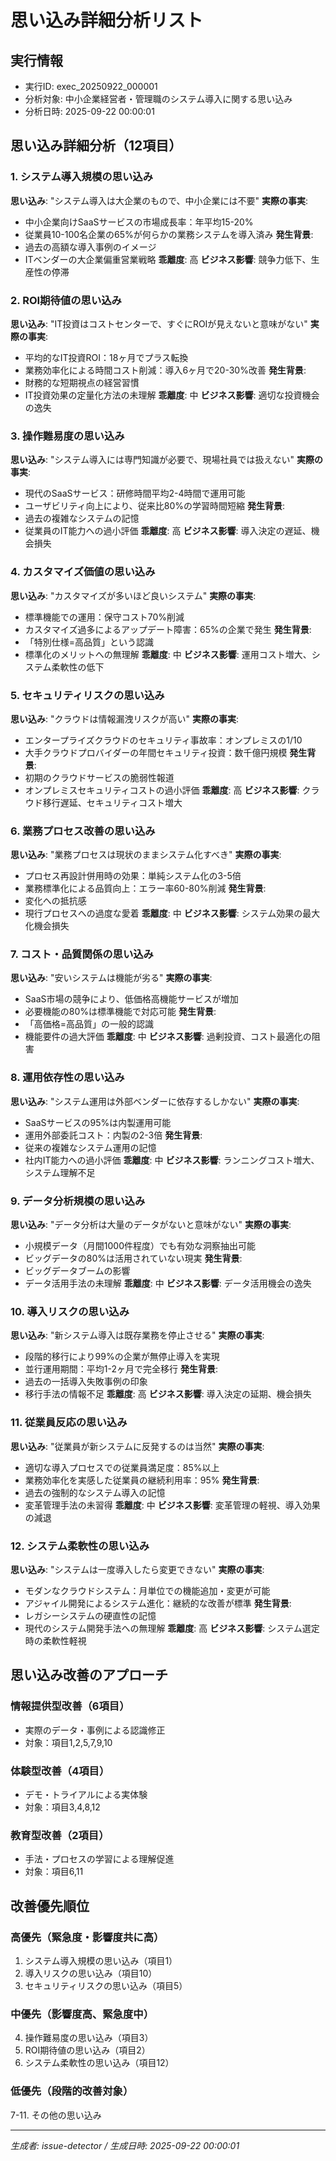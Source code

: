 # 思い込み詳細分析リスト

## 実行情報
- 実行ID: exec_20250922_000001
- 分析対象: 中小企業経営者・管理職のシステム導入に関する思い込み
- 分析日時: 2025-09-22 00:00:01

## 思い込み詳細分析（12項目）

### 1. システム導入規模の思い込み
**思い込み**: "システム導入は大企業のもので、中小企業には不要"
**実際の事実**:
- 中小企業向けSaaSサービスの市場成長率：年平均15-20%
- 従業員10-100名企業の65%が何らかの業務システムを導入済み
**発生背景**:
- 過去の高額な導入事例のイメージ
- ITベンダーの大企業偏重営業戦略
**乖離度**: 高
**ビジネス影響**: 競争力低下、生産性の停滞

### 2. ROI期待値の思い込み
**思い込み**: "IT投資はコストセンターで、すぐにROIが見えないと意味がない"
**実際の事実**:
- 平均的なIT投資ROI：18ヶ月でプラス転換
- 業務効率化による時間コスト削減：導入6ヶ月で20-30%改善
**発生背景**:
- 財務的な短期視点の経営習慣
- IT投資効果の定量化方法の未理解
**乖離度**: 中
**ビジネス影響**: 適切な投資機会の逸失

### 3. 操作難易度の思い込み
**思い込み**: "システム導入には専門知識が必要で、現場社員では扱えない"
**実際の事実**:
- 現代のSaaSサービス：研修時間平均2-4時間で運用可能
- ユーザビリティ向上により、従来比80%の学習時間短縮
**発生背景**:
- 過去の複雑なシステムの記憶
- 従業員のIT能力への過小評価
**乖離度**: 高
**ビジネス影響**: 導入決定の遅延、機会損失

### 4. カスタマイズ価値の思い込み
**思い込み**: "カスタマイズが多いほど良いシステム"
**実際の事実**:
- 標準機能での運用：保守コスト70%削減
- カスタマイズ過多によるアップデート障害：65%の企業で発生
**発生背景**:
- 「特別仕様=高品質」という認識
- 標準化のメリットへの無理解
**乖離度**: 中
**ビジネス影響**: 運用コスト増大、システム柔軟性の低下

### 5. セキュリティリスクの思い込み
**思い込み**: "クラウドは情報漏洩リスクが高い"
**実際の事実**:
- エンタープライズクラウドのセキュリティ事故率：オンプレミスの1/10
- 大手クラウドプロバイダーの年間セキュリティ投資：数千億円規模
**発生背景**:
- 初期のクラウドサービスの脆弱性報道
- オンプレミスセキュリティコストの過小評価
**乖離度**: 高
**ビジネス影響**: クラウド移行遅延、セキュリティコスト増大

### 6. 業務プロセス改善の思い込み
**思い込み**: "業務プロセスは現状のままシステム化すべき"
**実際の事実**:
- プロセス再設計併用時の効果：単純システム化の3-5倍
- 業務標準化による品質向上：エラー率60-80%削減
**発生背景**:
- 変化への抵抗感
- 現行プロセスへの過度な愛着
**乖離度**: 中
**ビジネス影響**: システム効果の最大化機会損失

### 7. コスト・品質関係の思い込み
**思い込み**: "安いシステムは機能が劣る"
**実際の事実**:
- SaaS市場の競争により、低価格高機能サービスが増加
- 必要機能の80%は標準機能で対応可能
**発生背景**:
- 「高価格=高品質」の一般的認識
- 機能要件の過大評価
**乖離度**: 中
**ビジネス影響**: 過剰投資、コスト最適化の阻害

### 8. 運用依存性の思い込み
**思い込み**: "システム運用は外部ベンダーに依存するしかない"
**実際の事実**:
- SaaSサービスの95%は内製運用可能
- 運用外部委託コスト：内製の2-3倍
**発生背景**:
- 従来の複雑なシステム運用の記憶
- 社内IT能力への過小評価
**乖離度**: 中
**ビジネス影響**: ランニングコスト増大、システム理解不足

### 9. データ分析規模の思い込み
**思い込み**: "データ分析は大量のデータがないと意味がない"
**実際の事実**:
- 小規模データ（月間1000件程度）でも有効な洞察抽出可能
- ビッグデータの80%は活用されていない現実
**発生背景**:
- ビッグデータブームの影響
- データ活用手法の未理解
**乖離度**: 中
**ビジネス影響**: データ活用機会の逸失

### 10. 導入リスクの思い込み
**思い込み**: "新システム導入は既存業務を停止させる"
**実際の事実**:
- 段階的移行により99%の企業が無停止導入を実現
- 並行運用期間：平均1-2ヶ月で完全移行
**発生背景**:
- 過去の一括導入失敗事例の印象
- 移行手法の情報不足
**乖離度**: 高
**ビジネス影響**: 導入決定の延期、機会損失

### 11. 従業員反応の思い込み
**思い込み**: "従業員が新システムに反発するのは当然"
**実際の事実**:
- 適切な導入プロセスでの従業員満足度：85%以上
- 業務効率化を実感した従業員の継続利用率：95%
**発生背景**:
- 過去の強制的なシステム導入の記憶
- 変革管理手法の未習得
**乖離度**: 中
**ビジネス影響**: 変革管理の軽視、導入効果の減退

### 12. システム柔軟性の思い込み
**思い込み**: "システムは一度導入したら変更できない"
**実際の事実**:
- モダンなクラウドシステム：月単位での機能追加・変更が可能
- アジャイル開発によるシステム進化：継続的な改善が標準
**発生背景**:
- レガシーシステムの硬直性の記憶
- 現代のシステム開発手法への無理解
**乖離度**: 高
**ビジネス影響**: システム選定時の柔軟性軽視

## 思い込み改善のアプローチ

### 情報提供型改善（6項目）
- 実際のデータ・事例による認識修正
- 対象：項目1,2,5,7,9,10

### 体験型改善（4項目）
- デモ・トライアルによる実体験
- 対象：項目3,4,8,12

### 教育型改善（2項目）
- 手法・プロセスの学習による理解促進
- 対象：項目6,11

## 改善優先順位

### 高優先（緊急度・影響度共に高）
1. システム導入規模の思い込み（項目1）
2. 導入リスクの思い込み（項目10）
3. セキュリティリスクの思い込み（項目5）

### 中優先（影響度高、緊急度中）
4. 操作難易度の思い込み（項目3）
5. ROI期待値の思い込み（項目2）
6. システム柔軟性の思い込み（項目12）

### 低優先（段階的改善対象）
7-11. その他の思い込み

---
*生成者: issue-detector / 生成日時: 2025-09-22 00:00:01*